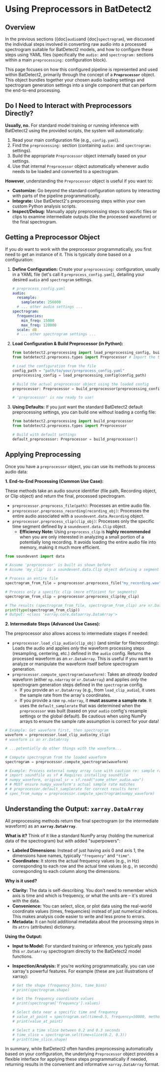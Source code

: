 # Using Preprocessors in BatDetect2

## Overview

In the previous sections ({doc}`audio`and {doc}`spectrogram`), we discussed the individual steps involved in converting raw audio into a processed spectrogram suitable for BatDetect2 models, and how to configure these steps using YAML files (specifically the `audio:` and `spectrogram:` sections within a main `preprocessing:` configuration block).

This page focuses on how this configured pipeline is represented and used within BatDetect2, primarily through the concept of a **`Preprocessor`** object.
This object bundles together your chosen audio loading settings and spectrogram generation settings into a single component that can perform the end-to-end processing.

## Do I Need to Interact with Preprocessors Directly?

**Usually, no.** For standard model training or running inference with BatDetect2 using the provided scripts, the system will automatically:

1.  Read your main configuration file (e.g., `config.yaml`).
2.  Find the `preprocessing:` section (containing `audio:` and `spectrogram:` settings).
3.  Build the appropriate `Preprocessor` object internally based on your settings.
4.  Use that internal `Preprocessor` object automatically whenever audio needs to be loaded and converted to a spectrogram.

**However**, understanding the `Preprocessor` object is useful if you want to:

- **Customize:** Go beyond the standard configuration options by interacting with parts of the pipeline programmatically.
- **Integrate:** Use BatDetect2's preprocessing steps within your own custom Python analysis scripts.
- **Inspect/Debug:** Manually apply preprocessing steps to specific files or clips to examine intermediate outputs (like the processed waveform) or the final spectrogram.

## Getting a Preprocessor Object

If you _do_ want to work with the preprocessor programmatically, you first need to get an instance of it.
This is typically done based on a configuration:

1.  **Define Configuration:** Create your `preprocessing:` configuration, usually in a YAML file (let's call it `preprocess_config.yaml`), detailing your desired `audio` and `spectrogram` settings.

    ```yaml
    # preprocess_config.yaml
    audio:
      resample:
        samplerate: 256000
      # ... other audio settings ...
    spectrogram:
      frequencies:
        min_freq: 15000
        max_freq: 120000
      scale: dB
      # ... other spectrogram settings ...
    ```

2.  **Load Configuration & Build Preprocessor (in Python):**

    ```python
    from batdetect2.preprocessing import load_preprocessing_config, build_preprocessor
    from batdetect2.preprocess.types import Preprocessor # Import the type

    # Load the configuration from the file
    config_path = "path/to/your/preprocess_config.yaml"
    preprocessing_config = load_preprocessing_config(config_path)

    # Build the actual preprocessor object using the loaded config
    preprocessor: Preprocessor = build_preprocessor(preprocessing_config)

    # 'preprocessor' is now ready to use!
    ```

3.  **Using Defaults:** If you just want the standard BatDetect2 default preprocessing settings, you can build one without loading a config file:

    ```python
    from batdetect2.preprocessing import build_preprocessor
    from batdetect2.preprocess.types import Preprocessor

    # Build with default settings
    default_preprocessor: Preprocessor = build_preprocessor()
    ```

## Applying Preprocessing

Once you have a `preprocessor` object, you can use its methods to process audio data:

**1.
End-to-End Processing (Common Use Case):**

These methods take an audio source identifier (file path, Recording object, or Clip object) and return the final, processed spectrogram.

- `preprocessor.preprocess_file(path)`: Processes an entire audio file.
- `preprocessor.preprocess_recording(recording_obj)`: Processes the entire audio associated with a `soundevent.data.Recording` object.
- `preprocessor.preprocess_clip(clip_obj)`: Processes only the specific time segment defined by a `soundevent.data.Clip` object.
  - **Efficiency Note:** Using `preprocess_clip` is **highly recommended** when you are only interested in analyzing a small portion of a potentially long recording.
    It avoids loading the entire audio file into memory, making it much more efficient.

```python
from soundevent import data

# Assume 'preprocessor' is built as shown before
# Assume 'my_clip' is a soundevent.data.Clip object defining a segment

# Process an entire file
spectrogram_from_file = preprocessor.preprocess_file("my_recording.wav")

# Process only a specific clip (more efficient for segments)
spectrogram_from_clip = preprocessor.preprocess_clip(my_clip)

# The results (spectrogram_from_file, spectrogram_from_clip) are xr.DataArrays
print(type(spectrogram_from_clip))
# Output: <class 'xarray.core.dataarray.DataArray'>
```

**2.
Intermediate Steps (Advanced Use Cases):**

The preprocessor also allows access to intermediate stages if needed:

- `preprocessor.load_clip_audio(clip_obj)` (and similar for file/recording): Loads the audio and applies _only_ the waveform processing steps (resampling, centering, etc.) defined in the `audio` config.
  Returns the processed waveform as an `xr.DataArray`.
  This is useful if you want to analyze or manipulate the waveform itself before spectrogram generation.
- `preprocessor.compute_spectrogram(waveform)`: Takes an _already loaded_ waveform (either `np.ndarray` or `xr.DataArray`) and applies _only_ the spectrogram generation steps defined in the `spectrogram` config.
  - If you provide an `xr.DataArray` (e.g., from `load_clip_audio`), it uses the sample rate from the array's coordinates.
  - If you provide a raw `np.ndarray`, it **must assume a sample rate**.
    It uses the `default_samplerate` that was determined when the `preprocessor` was built (based on your `audio` config's resample settings or the global default).
    Be cautious when using NumPy arrays to ensure the sample rate assumption is correct for your data!

```python
# Example: Get waveform first, then spectrogram
waveform = preprocessor.load_clip_audio(my_clip)
# waveform is an xr.DataArray

# ...potentially do other things with the waveform...

# Compute spectrogram from the loaded waveform
spectrogram = preprocessor.compute_spectrogram(waveform)

# Example: Process external numpy array (use with caution re: sample rate)
# import soundfile as sf # Requires installing soundfile
# numpy_waveform, original_sr = sf.read("some_other_audio.wav")
# # MUST ensure numpy_waveform's actual sample rate matches
# # preprocessor.default_samplerate for correct results here!
# spec_from_numpy = preprocessor.compute_spectrogram(numpy_waveform)
```

## Understanding the Output: `xarray.DataArray`

All preprocessing methods return the final spectrogram (or the intermediate waveform) as an **`xarray.DataArray`**.

**What is it?** Think of it like a standard NumPy array (holding the numerical data of the spectrogram) but with added "superpowers":

- **Labeled Dimensions:** Instead of just having axis 0 and axis 1, the dimensions have names, typically `"frequency"` and `"time"`.
- **Coordinates:** It stores the actual frequency values (e.g., in Hz) corresponding to each row and the actual time values (e.g., in seconds) corresponding to each column along the dimensions.

**Why is it used?**

- **Clarity:** The data is self-describing.
  You don't need to remember which axis is time and which is frequency, or what the units are – it's stored with the data.
- **Convenience:** You can select, slice, or plot data using the real-world coordinate values (times, frequencies) instead of just numerical indices.
  This makes analysis code easier to write and less prone to errors.
- **Metadata:** It can hold additional metadata about the processing steps in its `attrs` (attributes) dictionary.

**Using the Output:**

- **Input to Model:** For standard training or inference, you typically pass this `xr.DataArray` spectrogram directly to the BatDetect2 model functions.
- **Inspection/Analysis:** If you're working programmatically, you can use xarray's powerful features.
  For example (these are just illustrations of xarray):

  ```python
  # Get the shape (frequency_bins, time_bins)
  # print(spectrogram.shape)

  # Get the frequency coordinate values
  # print(spectrogram['frequency'].values)

  # Select data near a specific time and frequency
  # value_at_point = spectrogram.sel(time=0.5, frequency=50000, method="nearest")
  # print(value_at_point)

  # Select a time slice between 0.2 and 0.3 seconds
  # time_slice = spectrogram.sel(time=slice(0.2, 0.3))
  # print(time_slice.shape)
  ```

In summary, while BatDetect2 often handles preprocessing automatically based on your configuration, the underlying `Preprocessor` object provides a flexible interface for applying these steps programmatically if needed, returning results in the convenient and informative `xarray.DataArray` format.
